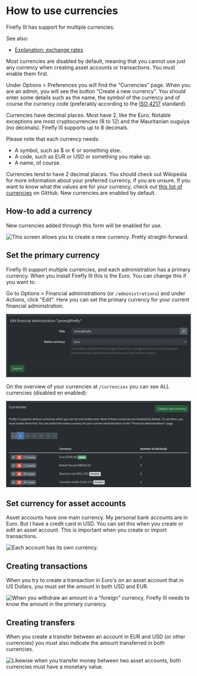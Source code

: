 # How to use currencies 

Firefly III has support for multiple currencies.

See also:

- [Explanation: exchange rates](../../../explanation/financial-concepts/exchange-rates.md)

Most currencies are disabled by default, meaning that you cannot use just any currency when creating asset accounts or transactions. You must enable them first.

Under Options &gt; Preferences you will find the "Currencies" page. When you are an admin, you will see the button "Create a new currency". You should enter some details such as the name, the symbol of the currency and of course the currency code (preferably according to the [ISO 4217](https://www.currency-iso.org/dam/downloads/lists/list_one.xml) standard).

Currencies have decimal places. Most have 2, like the Euro. Notable exceptions are most cryptocurrencies (8 to 12) and the Mauritanian ouguiya (no decimals). Firefly III supports up to 8 decimals.

Please note that each currency needs:

- A symbol, such as $ or € or something else.
- A code, such as EUR or USD or something you make up.
- A name, of course.

Currencies tend to have 2 decimal places. You should check out Wikipedia for more information about your preferred currency, if you are unsure. If you want to know what the values are for your currency, check out [this list of currencies](https://github.com/xsolla/currency-format/blob/master/currency-format.json) on GitHub. New currencies are enabled by default.


## How-to add a currency

New currencies added through this form will be enabled for use.

![This screen allows you to create a new currency. Pretty straight-forward.](../../../images/how-to/firefly-iii/features/currency-create.png)

## Set the primary currency

Firefly III support multiple currencies, and each administration has a primary currency. When you install Firefly III this is the Euro. You can change this if you want to.

Go to Options > Financial administrations (or `/administrations`) and under Actions, click "Edit". Here you can set the primary currency for your current financial administration.

![In this instance of Firefly III, the primary currency is the British Pound.](../../../images/how-to/firefly-iii/features/currency-native.png)

On the overview of your currencies at `/currencies` you can see ALL currencies (disabled en enabled):

![In this instance of Firefly III, the primary currency is the British Pound.](../../../images/how-to/firefly-iii/features/currency-default.png)

## Set currency for asset accounts

Asset accounts have one main currency. My personal bank accounts are in Euro. But I have a credit card in USD. You can set this when you create or edit an asset account. This is important when you create or import transactions.

![Each account has its own currency.](../../../images/how-to/firefly-iii/features/currency-asset.png)

## Creating transactions

When you try to create a transaction in Euro's on an asset account that in US Dollars, you must set the amount in both USD and EUR.

![When you withdraw an amount in a &quot;foreign&quot; currency, Firefly III needs to know the amount in the primary currency.](../../../images/how-to/firefly-iii/features/currency-withdrawal.png)

## Creating transfers

When you create a transfer between an account in EUR and USD (or other currencies) you must also indicate the amount transferred in both currencies.

![Likewise when you transfer money between two asset accounts, both currencies must have a monetary value.](../../../images/how-to/firefly-iii/features/currency-transfer.png)
